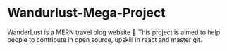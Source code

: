 # Wandurlust-Mega-Project
WanderLust is a MERN travel blog website 🚀 This project is aimed to help people to contribute in open source, upskill in react and master git.
